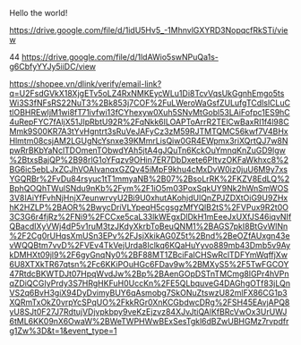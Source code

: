 Hello the world!

https://drive.google.com/file/d/1idU5Hv5_-1MhnvlGXYRD3NopqcfRkSTi/view

44 https://drive.google.com/file/d/1ldAWio5swNPuQa1s-g6CbfyYYJy5iiDC/view

https://shopee.vn/dlink/verify/email-link?q=U2FsdGVkX18XjgETv5oLZ4RxNMKEycWLu1Di8TcvVqsUkGgnhEmgo5tsWi3S3fNFsRS22NuT3%2Bk853j7COF%2FuLWeroWaGsfZULufgTCdlslCLuCtlOBHREwIjM1wi8fT71ivfwi13fCYhexyw0Xuh5SNvMtGobl53LAiFofpc1ES9hC4uRepFYC7fAljX51JIpRbtU92R%2FqNkk6ILOAPToArrR2TElCwBaxRI1f4l98CMmk9S00KR7A3tYvHgntrt3sRuVeJAFyCz3zM59RJTMTQMC56kwf7V4BHxHlmtm08csjAM2LGUgNcYsnxe39KMmrLisQiw0GR4EWpmx3riXQrtQJ7w8NpwRrBKbYaNclTDOmenTObwdYAh5jtA4gJQuTn6KckOuYmnqKnZuGD9lgw%2BtxsBajQP%2B98rlG1oYFqzv9OHin7ER7DbDxete6PItvzOKFaWkhxc8%2BG6ic5ebLJxZCJhVOAIvanqxGZQv45iMpF9khu4cMxDvW0iz0juU6M9y7xsYGQRBr%2FvDu84rsyuc1tT1mmyaNB%2B07%2BsoLrRK%2FKZV8EdLQ%2BphQOQhTWulSNdu9nKb%2Fym%2F1iO5m03PoxSqkUY9Nk2hWnSmWOS3V8IAiYfFvhNjHnjX7eunwrvyU2Bi9U0xhutAKohjdUlQnZPJZDXtOiG9U9ZHxhK2HZLP%2BAOR%2BwycDriVLYpeqH5cgsgzMfYQlB2tS%2FVPux9R2t0O3C3G6r4fjRz%2FNi9%2FCCxe5caL33lkWEgxDlDkH1mEeeJxUXfJS46iqvNIfQBacdIXyVWj4dP5v1ruM3tzJKdyXkrbToBeuQNM1%2BAGS7pkI8BtGvWlNn%2F2Cg0rUHqsXmUSn3EPv%2FJsjXkikAG0Z5t%2Bnd%2BeOZfAUxgn43evWQQBtm7vvD%2FVEv4TkVejUrda8Iclkq6KQaHuYyvo889mb43Dmb5v9AykDMHXt09jl9%2F6gyGnqNy0%2BF88MT1ZBciFaICHSwRclTDFYmWqffjXw6U8XTXkTR67qtsn%2Fc6KKiPOuHGc6FDav9w%2BMXyS5%2F5TwFGCOY47RtdcBKWTDJt07HpqWvdJw%2Bp%2BAenGOpDSTnTMCmg8lGPr4hVPnqZDiQCGIyPrdy3S7HRgHKFuH0UccKn%2FE5QLbquveG4DAGhgOTf83jLQnVS2q6BvH3giX94DyDvimyBUY6qAsmobg7SkONuZtswzU82mlFX86CG1p3XQRmTxOkZ0vrpYcSPqUO%2FkkRGr0XnKCGbdwcDRg%2FSH45EAvjAPQ8yU8SJt0F27J7RdtujVDjvpkbpy9veKzEjzvz84XJvJtiQAlKfBRcVwOx3UrUWJ6tML6KK09nX6OwaW%2BWeTWPHWwBExSesTgkl6dBZwUBHGMz7rvpdfrg1Zw%3D&t=1&event_type=1

